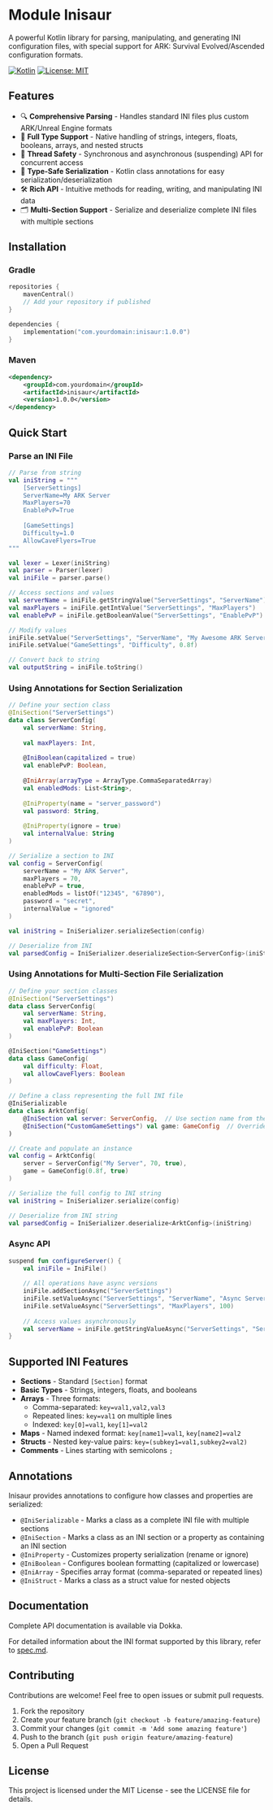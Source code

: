 # Module Inisaur

A powerful Kotlin library for parsing, manipulating, and generating INI configuration files, with special support for ARK: Survival Evolved/Ascended configuration formats.

[![Kotlin](https://img.shields.io/badge/kotlin-1.8.0-blue.svg)](http://kotlinlang.org)
[![License: MIT](https://img.shields.io/badge/License-MIT-yellow.svg)](https://opensource.org/licenses/MIT)

## Features

- 🔍 **Comprehensive Parsing** - Handles standard INI files plus custom ARK/Unreal Engine formats
- 🔄 **Full Type Support** - Native handling of strings, integers, floats, booleans, arrays, and nested structs
- 🧵 **Thread Safety** - Synchronous and asynchronous (suspending) API for concurrent access
- 📝 **Type-Safe Serialization** - Kotlin class annotations for easy serialization/deserialization
- 🛠️ **Rich API** - Intuitive methods for reading, writing, and manipulating INI data
- 🗂️ **Multi-Section Support** - Serialize and deserialize complete INI files with multiple sections

## Installation

### Gradle

```kotlin
repositories {
    mavenCentral()
    // Add your repository if published
}

dependencies {
    implementation("com.yourdomain:inisaur:1.0.0")
}
```

### Maven

```xml
<dependency>
    <groupId>com.yourdomain</groupId>
    <artifactId>inisaur</artifactId>
    <version>1.0.0</version>
</dependency>
```

## Quick Start

### Parse an INI File

```kotlin
// Parse from string
val iniString = """
    [ServerSettings]
    ServerName=My ARK Server
    MaxPlayers=70
    EnablePvP=True
    
    [GameSettings]
    Difficulty=1.0
    AllowCaveFlyers=True
"""

val lexer = Lexer(iniString)
val parser = Parser(lexer)
val iniFile = parser.parse()

// Access sections and values
val serverName = iniFile.getStringValue("ServerSettings", "ServerName")
val maxPlayers = iniFile.getIntValue("ServerSettings", "MaxPlayers")
val enablePvP = iniFile.getBooleanValue("ServerSettings", "EnablePvP")

// Modify values
iniFile.setValue("ServerSettings", "ServerName", "My Awesome ARK Server")
iniFile.setValue("GameSettings", "Difficulty", 0.8f)

// Convert back to string
val outputString = iniFile.toString()
```

### Using Annotations for Section Serialization

```kotlin
// Define your section class
@IniSection("ServerSettings")
data class ServerConfig(
    val serverName: String,
    
    val maxPlayers: Int,
    
    @IniBoolean(capitalized = true)
    val enablePvP: Boolean,
    
    @IniArray(arrayType = ArrayType.CommaSeparatedArray)
    val enabledMods: List<String>,
    
    @IniProperty(name = "server_password")
    val password: String,
    
    @IniProperty(ignore = true)
    val internalValue: String
)

// Serialize a section to INI
val config = ServerConfig(
    serverName = "My ARK Server",
    maxPlayers = 70,
    enablePvP = true,
    enabledMods = listOf("12345", "67890"),
    password = "secret",
    internalValue = "ignored"
)

val iniString = IniSerializer.serializeSection(config)

// Deserialize from INI
val parsedConfig = IniSerializer.deserializeSection<ServerConfig>(iniString)
```

### Using Annotations for Multi-Section File Serialization

```kotlin
// Define your section classes
@IniSection("ServerSettings")
data class ServerConfig(
    val serverName: String,
    val maxPlayers: Int,
    val enablePvP: Boolean
)

@IniSection("GameSettings")
data class GameConfig(
    val difficulty: Float,
    val allowCaveFlyers: Boolean
)

// Define a class representing the full INI file
@IniSerializable
data class ArktConfig(
    @IniSection val server: ServerConfig,  // Use section name from the class
    @IniSection("CustomGameSettings") val game: GameConfig  // Override section name
)

// Create and populate an instance
val config = ArktConfig(
    server = ServerConfig("My Server", 70, true),
    game = GameConfig(0.8f, true)
)

// Serialize the full config to INI string
val iniString = IniSerializer.serialize(config)

// Deserialize from INI string
val parsedConfig = IniSerializer.deserialize<ArktConfig>(iniString)
```

### Async API

```kotlin
suspend fun configureServer() {
    val iniFile = IniFile()
    
    // All operations have async versions
    iniFile.addSectionAsync("ServerSettings")
    iniFile.setValueAsync("ServerSettings", "ServerName", "Async Server")
    iniFile.setValueAsync("ServerSettings", "MaxPlayers", 100)
    
    // Access values asynchronously
    val serverName = iniFile.getStringValueAsync("ServerSettings", "ServerName")
}
```

## Supported INI Features

- **Sections** - Standard `[Section]` format
- **Basic Types** - Strings, integers, floats, and booleans
- **Arrays** - Three formats:
  - Comma-separated: `key=val1,val2,val3`
  - Repeated lines: `key=val1` on multiple lines
  - Indexed: `key[0]=val1`, `key[1]=val2`
- **Maps** - Named indexed format: `key[name1]=val1`, `key[name2]=val2`
- **Structs** - Nested key-value pairs: `key=(subkey1=val1,subkey2=val2)`
- **Comments** - Lines starting with semicolons `;`

## Annotations

Inisaur provides annotations to configure how classes and properties are serialized:

- `@IniSerializable` - Marks a class as a complete INI file with multiple sections
- `@IniSection` - Marks a class as an INI section or a property as containing an INI section
- `@IniProperty` - Customizes property serialization (rename or ignore)
- `@IniBoolean` - Configures boolean formatting (capitalized or lowercase)
- `@IniArray` - Specifies array format (comma-separated or repeated lines)
- `@IniStruct` - Marks a class as a struct value for nested objects

## Documentation

Complete API documentation is available via Dokka.

For detailed information about the INI format supported by this library, refer to [spec.md](spec.md).

## Contributing

Contributions are welcome! Feel free to open issues or submit pull requests.

1. Fork the repository
2. Create your feature branch (`git checkout -b feature/amazing-feature`)
3. Commit your changes (`git commit -m 'Add some amazing feature'`)
4. Push to the branch (`git push origin feature/amazing-feature`)
5. Open a Pull Request

## License

This project is licensed under the MIT License - see the LICENSE file for details.
